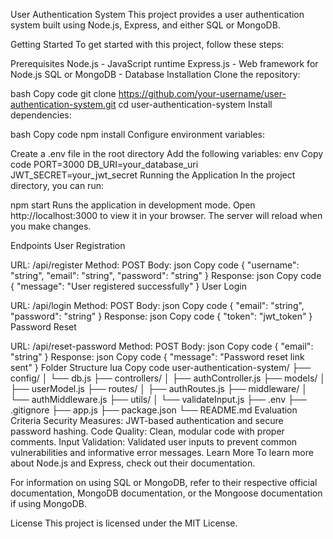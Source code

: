 User Authentication System
This project provides a user authentication system built using Node.js, Express, and either SQL or MongoDB.

Getting Started
To get started with this project, follow these steps:

Prerequisites
Node.js - JavaScript runtime
Express.js - Web framework for Node.js
SQL or MongoDB - Database
Installation
Clone the repository:

bash
Copy code
git clone https://github.com/your-username/user-authentication-system.git
cd user-authentication-system
Install dependencies:

bash
Copy code
npm install
Configure environment variables:

Create a .env file in the root directory
Add the following variables:
env
Copy code
PORT=3000
DB_URI=your_database_uri
JWT_SECRET=your_jwt_secret
Running the Application
In the project directory, you can run:

npm start
Runs the application in development mode.
Open http://localhost:3000 to view it in your browser.
The server will reload when you make changes.

Endpoints
User Registration

URL: /api/register
Method: POST
Body:
json
Copy code
{
  "username": "string",
  "email": "string",
  "password": "string"
}
Response:
json
Copy code
{
  "message": "User registered successfully"
}
User Login

URL: /api/login
Method: POST
Body:
json
Copy code
{
  "email": "string",
  "password": "string"
}
Response:
json
Copy code
{
  "token": "jwt_token"
}
Password Reset

URL: /api/reset-password
Method: POST
Body:
json
Copy code
{
  "email": "string"
}
Response:
json
Copy code
{
  "message": "Password reset link sent"
}
Folder Structure
lua
Copy code
user-authentication-system/
├── config/
│   └── db.js
├── controllers/
│   ├── authController.js
├── models/
│   ├── userModel.js
├── routes/
│   ├── authRoutes.js
├── middleware/
│   └── authMiddleware.js
├── utils/
│   └── validateInput.js
├── .env
├── .gitignore
├── app.js
├── package.json
└── README.md
Evaluation Criteria
Security Measures: JWT-based authentication and secure password hashing.
Code Quality: Clean, modular code with proper comments.
Input Validation: Validated user inputs to prevent common vulnerabilities and informative error messages.
Learn More
To learn more about Node.js and Express, check out their documentation.

For information on using SQL or MongoDB, refer to their respective official documentation, MongoDB documentation, or the Mongoose documentation if using MongoDB.

License
This project is licensed under the MIT License.
